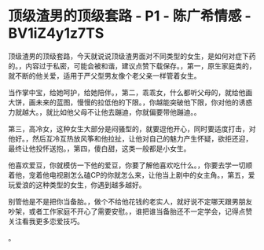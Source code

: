 # 顶级渣男的顶级套路 - P1 - 陈广希情感 - BV1iZ4y1z7TS

顶级渣男的顶级套路，今天就说说顶级渣男面对不同类型的女生，是如何对症下药的。，内容过于私密，可能会被和谐，建议点赞下载保存。，第一，原生家庭类的，就不断的他关爱，适用于严父型男友像个老父亲一样管着女生。

当作掌中宝，给她呵护，给她陪伴。，第二，乖乖女，什么都听父母的，就给他画大饼，画未来的蓝图，慢慢的拉低他的下限。，你越能突破他下限，你对他的诱惑力就越大。，就比如他父母不让他去蹦迪，你就偏要带他蹦迪。。

第三，高冷女，这种女生大部分是闷骚型的，就要逗他开心，同时要适度打击，对他好。，然后互冷互热放风筝和他拉扯，让他对自己的魅力产生怀疑，欲拒还迎，最终让他投怀送抱。，第四，傻白甜，这类一般都是小女生。

他喜欢爱豆，你就模仿一下他的爱豆，你要了解他喜欢吃什么。，你要去学一切顺着他，宠着他电视剧怎么磕CP的你就怎么来，让他当上剧中的女主角。，第五，爱玩爱浪的这种类型的女生，你遇到越多越好。

别管他是不是把你当备胎。，做个不给他花钱的老实人，就好说不定哪天跟男朋友吵架，或者工作家庭不开心了需要安慰。，谁把谁当备胎还不一定学会，记得点赞关注看我更多恋爱技巧。

。